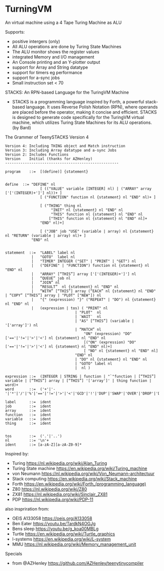 # TurningVM
An virtual machine using a 4 Tape Turing Machine as ALU

Supports:
- positive intergers (only)
- All ALU operations are done by Turing State Machines
- The ALU monitor shows the register values
- integrated Memory and I/O management
- An Console printing and an Y-plotter output
- support for Array and String datatype
- support for timers eg performance
- support for a-sync jobs
- Small instruction set < 70


STACKS: An RPN-based Language for the TuringVM Machine

- STACKS is a programming language inspired by Forth, a powerful stack-based language. It uses Reverse Polish Notation (RPN), where operands are placed before the operator, making it concise and efficient. STACKS is designed to generate code specifically for the TuringVM virtual machine, which utilizes Turing State Machines for its ALU operations. (by Bard)



The Grammer of TeenySTACKS Version 4

    Version 4: Including THING object and Match instruction
    Version 3: Including Array datatype and a-sync Jobs
    Version 2: Includes Functions
    Version    Initial (thanks for AZHenley)
    ----------------------------------------------------

    program    ::=	[(define)] {statement}


    define	::=	"DEFINE" nl
                    [ (("VALUE" variable [INTEGER] nl) | ("ARRAY" array ['['(INTEGER)+']'] nl))+ ]				
                    [ ("FUNCTION" function nl {statement} nl "END" nl)+ ]

                    [ ("THING" thing nl 
                         "INIT" nl {statement} nl "END" nl
                         "THIS" function nl {statement} nl "END" nl
                        ["THIS" function nl {statement} nl "END" nl]+ 
                    "END" nl)+]

                    [ ("JOB" job "USE" (variable | array) nl {statement} nl "RETURN" (variable | array) nl)+ ]
                "END" nl


    statement  ::=  "LABEL" label nl
                |   "GOTO"  label nl
                |   "TIMER" INTEGER ("SET" | "PRINT" | "GET") nl
                |   ("DEFINE" | "FUNCTION") function nl {statement} nl "END" nl
                |   "ARRAY" [“THIS”] array ['['(INTEGER)+']'] nl
                |   “QUEUE” job nl
                |   “JOIN” nl 
                |   “RESULT”  nl {statement} nl "END" nl
                |   “WITH” [“THIS”] array (“EACH” nl {statement} nl "END" | “COPY” [“THIS”] array | "PLOT" ["NEW"]) nl
                |   "{" (expression) "}" ("REPEAT" | "DO") nl {statement} nl "END" nl		
                |   (expression | tos) ( "PRINT" nl
                                    | "PLOT"  nl
                                    | ¨WAIT¨  nl
                                    | "AS" [“THIS”] (variable | '['array']') nl
                                    | “MATCH” nl 
                                        "ON" (expression) "DO" ['=='|'!='|'>'|'<'] nl {statement} nl "END" nl 
                                        [("ON" (expression) "DO" ['=='|'!='|'>'|'<'] nl {statement} nl "END" nl)+]
                                        [ "NO" nl {statement} nl "END" nl]
                                    "END" nl
                                    | "DO" nl {statement} nl "END" nl
                                    | "GOTO" label nl
                                    |  nl )

    expression ::=	(INTEGER | STRING | function | "`"function | [“THIS”] variable | [“THIS”] array | [“THIS”] '['array']' | thing function | word)+
    word       ::=	('+'|'-'|'*'|'/'|'%'|'=='|'!='|'>'|'<'|'GCD'|'!'|'DUP'|'SWAP'|'OVER'|'DROP'|'DEPTH'|'INPUT'|'RAWIN')
                                
    label      ::=  ident
    job        ::=  ident
    array	   ::=  ident
    function   ::=  ident
    variable   ::=  ident
    thing      ::=  ident


    tos        ::=	('.'|'..')
    nl         ::= '\n'+
    ident      ::= [a-zA-Z][a-zA-Z0-9]*


Inspired by:
- Turing https://nl.wikipedia.org/wiki/Alan_Turing
- Turing State machine https://en.wikipedia.org/wiki/Turing_machine
- von Neumann https://nl.wikipedia.org/wiki/Von_Neumann-architectuur
- Stack computing https://en.wikipedia.org/wiki/Stack_machine
- Forth https://en.wikipedia.org/wiki/Forth_(programming_language)
- Z80 https://nl.wikipedia.org/wiki/Z80
- ZX81 https://nl.wikipedia.org/wiki/Sinclair_ZX81
- PDP https://nl.wikipedia.org/wiki/PDP-11

also inspriration from:
- OEIS A133058 https://oeis.org/A133058 
- Ben Eater https://youtu.be/TardkN4OGJg
- Bens sleep https://youtu.be/g_koa00MBLg
- Turtle https://en.wikipedia.org/wiki/Turtle_graphics
- l-systems https://en.wikipedia.org/wiki/L-system 
- MMU https://nl.wikipedia.org/wiki/Memory_management_unit

Specials
- from @AZHenley https://github.com/AZHenley/teenytinycompiler 

